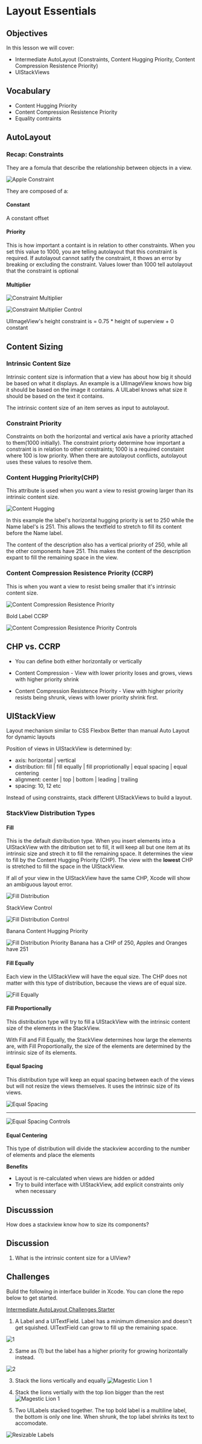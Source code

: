 # Layout Essentials 

## Objectives

In this lesson we will cover:
- Intermediate AutoLayout (Constraints, Content Hugging Priority, Content Compression Resistence Priority)
- UIStackViews

## Vocabulary
- Content Hugging Priority
- Content Compression Resistence Priority
- Equality contraints

## AutoLayout

### Recap: Constraints
They are a fomula that describe the relationship between objects in a view.

![Apple Constraint](apple-constraint.png)

They are composed of a:

#### Constant
A constant offset
    
#### Priority
This is how important a containt is in relation to other constraints.
When you set this value to 1000, you are telling autolayout that this constraint is required. If autolayout cannot satify the constraint, it thows an error by breaking or excluding the constraint.
Values lower than 1000 tell autolayout that the constraint is optional

#### Multiplier
![Constraint Multiplier](constraint-multiplier.png)

![Constraint Multiplier Control](constraint-multiplier-control.png)

UIImageView's height constraint is = 0.75 * height of superview + 0 constant

## Content Sizing
### Intrinsic Content Size
Intrinsic content size is information that a view has about how big it should be based on what it displays.
An example is a UIImageView knows how big it should be based on the image it contains. 
A UILabel knows what size it should be based on the text it contains.

The intrinsic content size of an item serves as input to autolayout.

### Constraint Priority
Constraints on both the horizontal and vertical axis have a priority attached to them(1000 initially).
The constraint priorty determine how important a constraint is in relation to other constraints; 1000 is a required constaint where 100 is low priority.
When there are autolayout conflicts, autolayout uses these values to resolve them. 

### Content Hugging Priority(CHP)

This attribute is used when you want a view to resist growing larger than its intrinsic content size.


![Content Hugging](content-hugging-priority.png) 

In this example the label's horizontal hugging priority is set to 250 while the Name label's is 251. This allows the textfield to stretch to fill its content before the Name label.

The content of the description also has a vertical priority of 250, while all the other components have 251.
This makes the content of the description expant to fill the remaining space in the view.


### Content Compression Resistence Priority (CCRP)

This is when you want a view to resist being smaller that it's intrinsic content size.

![Content Compression Resistence Priority](ccrp.png)

Bold Label CCRP

![Content Compression Resistence Priority Controls](ccrp-controls.png)

## CHP vs. CCRP
- You can define both either horizontally or vertically

- Content Compression - View with lower priority loses and grows, views with higher priority shrink

- Content Compression Resistence Priority - View with higher priority resists being shrunk, views with lower priority shrink first.


## UIStackView
Layout mechanism similar to CSS Flexbox
Better than manual Auto Layout for dynamic layouts

Position of views in UIStackView is determined by:
- axis: horizontal | vertical
- distribution: fill | fill equally | fill propriotionally | equal spacing | equal centering
- alignment: center | top | bottom | leading | trailing
- spacing: 10, 12 etc

Instead of using constraints, stack different
UIStackViews to build a layout.

### StackView Distribution Types
#### Fill

This is the default distribution type.
When you insert elements into a UIStackView with the ditribution set to fill, it will keep all but one item at its intrinsic size and strech it to fill the remaining space.
It determines the view to fill by the Content Hugging Priority (CHP). The view with the **lowest** CHP is stretched to fill the space in the UIStackView.

If all of your view in the UIStackView have the same CHP, Xcode will show an ambiguous layout error.

![Fill Distribution](fill-dist.png)

StackView Control

![Fill Distribution Control](fill-dist-control.png)


Banana Content Hugging Priority

![Fill Distribution Priority](fill-dist-priority.png)
Banana has a CHP of 250, Apples and Oranges have 251

#### Fill Equally 

Each view in the UIStackView will have the equal size. The CHP does not matter with this type of distribution, because the views are of equal size.

![Fill Equally](fill-equally-dist.png)

#### Fill Proportionally

This distribution type will try to fill a UIStackView with the intrinsic content size of the elements in the StackView.

With Fill and Fill Equally, the StackView determines how large the elements are, with Fill Proportionally, the size of the elements are determined by the intrinsic size of its elements.


#### Equal Spacing

This distribution type will keep an equal spacing between each of the views but will not resize the views themselves.
It uses the intrinsic size of its views.

![Equal Spacing](equal-spacing.png)

- --

![Equal Spacing Controls](equal-spacing-controls.png)


#### Equal Centering

This type of distribution will divide the stackview according to the number of elements and place the elements 

**Benefits**

- Layout is re-calculated when views are
hidden or added
- Try to build interface with UIStackView, add
explicit constraints only when necessary


## Discusssion
How does a stackview know how to size its components?


## Discussion

1. What is the intrinsic content size for a UIView?

## Challenges

Build the following in interface builder in Xcode. You can clone the repo below to get started.

[Intermediate AutoLayout Challenges Starter](https://github.com/Product-College-Labs/IntermediateAutoLayout)

1. A Label and a UITextField. Label has a minimum dimension and doesn't get squished. UITextField can grow to fill up the remaining space.

![1](1.png)

2. Same as (1) but the label has a higher priority for growing horizontally instead.

![2](2.png)

3. Stack the lions vertically and equally
![Magestic Lion 1](magestic1.png)

4. Stack the lions vertially with the top lion bigger than the rest
![Magestic Lion 1](magestic2.png)

3. Two UILabels stacked together. The top bold label is a multiline label, the bottom is only one line. When shrunk, the top label shrinks its text to accomodate.

![Resizable Labels](ResizableLabels.gif)